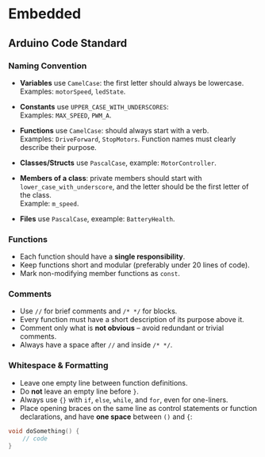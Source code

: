 # Embedded

## Arduino Code Standard

### Naming Convention
- **Variables** use `CamelCase`: the first letter should always be lowercase.  
  Examples: `motorSpeed`, `ledState`.
- **Constants** use `UPPER_CASE_WITH_UNDERSCORES`:  
  Examples: `MAX_SPEED`, `PWM_A`.
- **Functions** use `CamelCase`: should always start with a verb.  
  Examples: `DriveForward`, `StopMotors`. Function names must clearly describe their purpose.
- **Classes/Structs** use `PascalCase`, example: `MotorController`.
- **Members of a class**: private members should start with `lower_case_with_underscore`, and the letter should be the first letter of the class.  
  Example: `m_speed`.

- **Files** use `PascalCase`, exeample: `BatteryHealth`.

### Functions
- Each function should have a **single responsibility**.
- Keep functions short and modular (preferably under 20 lines of code).
- Mark non-modifying member functions as `const`.

### Comments
- Use `//` for brief comments and `/* */` for blocks.
- Every function must have a short description of its purpose above it.
- Comment only what is **not obvious** – avoid redundant or trivial comments.
- Always have a space after `//` and inside `/* */`.

### Whitespace & Formatting
- Leave one empty line between function definitions.
- Do **not** leave an empty line before `}`.
- Always use `{}` with `if`, `else`, `while`, and `for`, even for one-liners.
- Place opening braces on the same line as control statements or function declarations, and have **one space** between `()` and `{`:

```cpp
void doSomething() {
    // code
}
